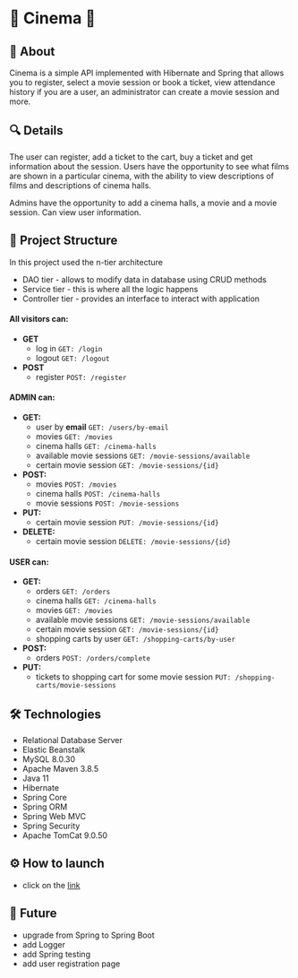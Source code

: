 # :cinema: Cinema :cinema:

## :key:  About
Cinema is a simple API implemented with Hibernate and Spring that allows you to register, select a movie session or book a ticket, view attendance history if you are a user, an administrator can create a movie session and more.

## :mag:  Details

The user can register, add a ticket to the cart, buy a ticket and get information about the session. 
Users have the opportunity to see what films are shown in a particular cinema, with the ability to view 
descriptions of films and descriptions of cinema halls.

Admins have the opportunity to add a cinema halls, a movie and a movie session. Can view user information. 

## :scroll:  Project Structure

In this project used the n-tier architecture

- DAO tier - allows to modify data in database using CRUD methods
- Service tier - this is where all the logic happens
- Controller tier - provides an interface to interact with application

#### __All visitors can:__

- __GET__
  - log in `GET: /login`
  - logout `GET: /logout`
- __POST__
  - register `POST: /register` 


#### __ADMIN can:__

- __GET:__
  - user by __email__ `GET: /users/by-email`
  - movies `GET: /movies`
  - cinema halls `GET: /cinema-halls`
  - available movie sessions `GET: /movie-sessions/available`
  - certain movie session `GET: /movie-sessions/{id}`
- __POST:__
    - movies `POST: /movies`
    - cinema halls `POST: /cinema-halls`
    - movie sessions `POST: /movie-sessions`
- __PUT:__
    - certain movie session `PUT: /movie-sessions/{id}`
- __DELETE:__
    - certain movie session `DELETE: /movie-sessions/{id}`

#### __USER can:__

- __GET:__
  - orders `GET: /orders`
  - cinema halls `GET: /cinema-halls`
  - movies `GET: /movies`
  - available movie sessions `GET: /movie-sessions/available`
  - certain movie session `GET: /movie-sessions/{id}`
  - shopping carts by user `GET: /shopping-carts/by-user`
- __POST:__
  - orders `POST: /orders/complete`
- __PUT:__
  - tickets to shopping cart for some movie session `PUT: /shopping-carts/movie-sessions`

## :hammer_and_wrench:  Technologies

 - Relational Database Server
 - Elastic Beanstalk
 - MySQL 8.0.30
 - Apache Maven 3.8.5
 - Java 11
 - Hibernate
 - Spring Core
 - Spring ORM
 - Spring Web MVC
 - Spring Security
 - Apache TomCat 9.0.50
 
 ## :gear:  How to launch
 
 - click on the [link](http://cinemaapp.eba-2di7gr42.eu-north-1.elasticbeanstalk.com/login)
 
 ## :rocket: Future
 
 - upgrade from Spring to Spring Boot
 - add Logger
 - add Spring testing
 - add user registration page
 
